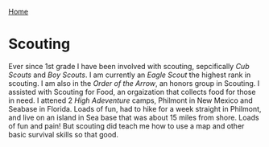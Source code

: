 [Home](README.md)

# Scouting

Ever since 1st grade I have been involved with scouting, sepcifically _Cub Scouts_ and _Boy Scouts_. I am currently an _Eagle Scout_ the highest rank in scouting. I am also in the _Order of the Arrow_, an honors group in Scouting. I assisted with Scouting for Food, an orgaization that collects food for those in need. I attened 2 _High Adeventure_ camps, Philmont in New Mexico and Seabase in Florida. Loads of fun, had to hike for a week straight in Philmont, and live on an island in Sea base that was about 15 miles from shore. Loads of fun and pain! But scouting did teach me how to use a map and other basic survival skills so that good.
